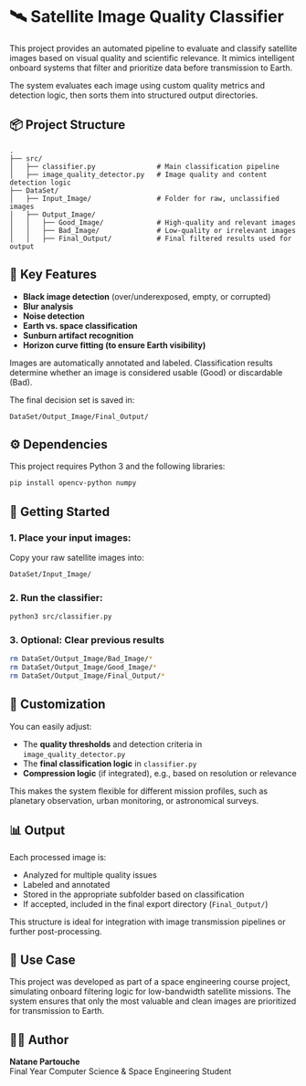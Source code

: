 # 🛰️ Satellite Image Quality Classifier

This project provides an automated pipeline to evaluate and classify satellite images based on visual quality and scientific relevance. It mimics intelligent onboard systems that filter and prioritize data before transmission to Earth.

The system evaluates each image using custom quality metrics and detection logic, then sorts them into structured output directories.

## 📦 Project Structure

```
.
├── src/
│   ├── classifier.py               # Main classification pipeline
│   ├── image_quality_detector.py   # Image quality and content detection logic
├── DataSet/
│   ├── Input_Image/                # Folder for raw, unclassified images
│   ├── Output_Image/
│   │   ├── Good_Image/             # High-quality and relevant images
│   │   ├── Bad_Image/              # Low-quality or irrelevant images
│   │   ├── Final_Output/           # Final filtered results used for output
```

## 🧠 Key Features

- **Black image detection** (over/underexposed, empty, or corrupted)
- **Blur analysis**
- **Noise detection**
- **Earth vs. space classification**
- **Sunburn artifact recognition**
- **Horizon curve fitting (to ensure Earth visibility)**

Images are automatically annotated and labeled. Classification results determine whether an image is considered usable (Good) or discardable (Bad).

The final decision set is saved in:  
```
DataSet/Output_Image/Final_Output/
```

## ⚙️ Dependencies

This project requires Python 3 and the following libraries:

```bash
pip install opencv-python numpy
```

## 🚀 Getting Started

### 1. Place your input images:

Copy your raw satellite images into:

```bash
DataSet/Input_Image/
```

### 2. Run the classifier:

```bash
python3 src/classifier.py
```

### 3. Optional: Clear previous results

```bash
rm DataSet/Output_Image/Bad_Image/*
rm DataSet/Output_Image/Good_Image/*
rm DataSet/Output_Image/Final_Output/*
```

## 🔧 Customization

You can easily adjust:
- The **quality thresholds** and detection criteria in `image_quality_detector.py`
- The **final classification logic** in `classifier.py`
- **Compression logic** (if integrated), e.g., based on resolution or relevance

This makes the system flexible for different mission profiles, such as planetary observation, urban monitoring, or astronomical surveys.

## 📊 Output

Each processed image is:
- Analyzed for multiple quality issues
- Labeled and annotated
- Stored in the appropriate subfolder based on classification
- If accepted, included in the final export directory (`Final_Output/`)

This structure is ideal for integration with image transmission pipelines or further post-processing.

## 📌 Use Case

This project was developed as part of a space engineering course project, simulating onboard filtering logic for low-bandwidth satellite missions. The system ensures that only the most valuable and clean images are prioritized for transmission to Earth.

## 👨‍💻 Author

**Natane Partouche**  
Final Year Computer Science & Space Engineering Student  
